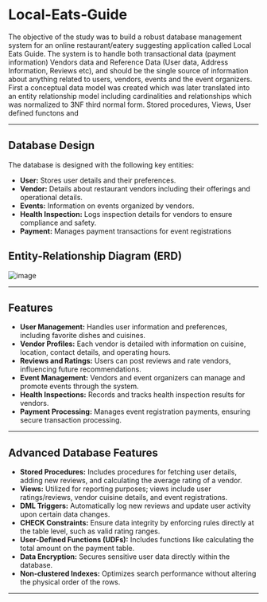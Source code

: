 # Local-Eats-Guide

The objective of the study was to build a robust database management system for an online restaurant/eatery suggesting application called Local Eats Guide. The system is to handle both transactional data (payment information) Vendors data and Reference Data (User data, Address Information, Reviews etc), and should be the single source of information about anything related to users, vendors, events and the event organizers. First a conceptual data model was created which was later translated into an entity relationship model including cardinalities and relationships which was normalized to 3NF third normal form. Stored procedures, Views, User defined functons and 
<hr>

## Database Design

The database is designed with the following key entities:

* **User:** Stores user details and their preferences.
* **Vendor:** Details about restaurant vendors including their offerings and operational details.
* **Events:** Information on events organized by vendors.
* **Health Inspection:** Logs inspection details for vendors to ensure compliance and safety.
* **Payment:** Manages payment transactions for event registrations

## Entity-Relationship Diagram (ERD)

![image](https://github.com/user-attachments/assets/25d56fea-6860-4716-a03b-cba7563069ea)

<hr>

## Features

* **User Management:** Handles user information and preferences, including favorite dishes and cuisines.
* **Vendor Profiles:** Each vendor is detailed with information on cuisine, location, contact details, and operating hours.
* **Reviews and Ratings:** Users can post reviews and rate vendors, influencing future recommendations.
* **Event Management:** Vendors and event organizers can manage and promote events through the system.
* **Health Inspections:** Records and tracks health inspection results for vendors.
* **Payment Processing:** Manages event registration payments, ensuring secure transaction processing.
<hr>

## Advanced Database Features

* **Stored Procedures:** Includes procedures for fetching user details, adding new reviews, and calculating the average rating of a vendor.
* **Views:** Utilized for reporting purposes; views include user ratings/reviews, vendor cuisine details, and event registrations.
* **DML Triggers:** Automatically log new reviews and update user activity upon certain data changes.
* **CHECK Constraints:** Ensure data integrity by enforcing rules directly at the table level, such as valid rating ranges.
* **User-Defined Functions (UDFs):** Includes functions like calculating the total amount on the payment table.
* **Data Encryption:** Secures sensitive user data directly within the database.
* **Non-clustered Indexes:** Optimizes search performance without altering the physical order of the rows.
<hr>
